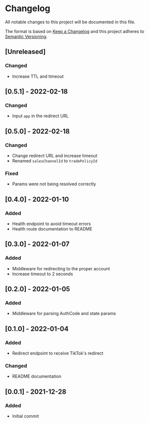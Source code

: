 # Changelog

All notable changes to this project will be documented in this file.

The format is based on [Keep a Changelog](http://keepachangelog.com/en/1.0.0/)
and this project adheres to [Semantic Versioning](http://semver.org/spec/v2.0.0.html).

## [Unreleased]

### Changed

- Increase TTL and timeout

## [0.5.1] - 2022-02-18

### Changed

- Input `app` in the redirect URL

## [0.5.0] - 2022-02-18

### Changed

- Change redirect URL and increase timeout
- Renamed `salesChannelId` to `tradePolicyId`

### Fixed

- Params were not being resolved correctly

## [0.4.0] - 2022-01-10

### Added

- Health endpoint to avoid timeout errors
- Health route documentation to README

## [0.3.0] - 2022-01-07

### Added

- Middleware for redirecting to the proper account
- Increase timeout to 2 seconds

## [0.2.0] - 2022-01-05

### Added

- Middleware for parsing AuthCode and state params

## [0.1.0] - 2022-01-04

### Added

- Redirect endpoint to receive TikTok's redirect

### Changed

- README documentation

## [0.0.1] - 2021-12-28

### Added

- Initial commit
